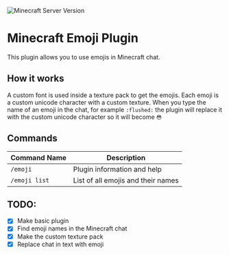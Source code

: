 <!-- Shield badges things idk -->
![Minecraft Server Version](https://img.shields.io/badge/Minecraft%20Version-1.17.1-yellow?style=for-the-badge)

# Minecraft Emoji Plugin
This plugin allows you to use emojis in Minecraft chat.

## How it works
A custom font is used inside a texture pack to get the emojis. Each emoji is a custom unicode character with a custom texture. When you type the name of an emoji in the chat, for example `:flushed:` the plugin will replace it with the custom unicode character so it will become `😳`

## Commands
| Command Name  | Description                        |
| ------------- | ---------------------------------- |
| `/emoji`      | Plugin information and help        |
| `/emoji list` | List of all emojis and their names |

## TODO:
- [x] Make basic plugin
- [x] Find emoji names in the Minecraft chat
- [x] Make the custom texture pack
- [x] Replace chat in text with emoji